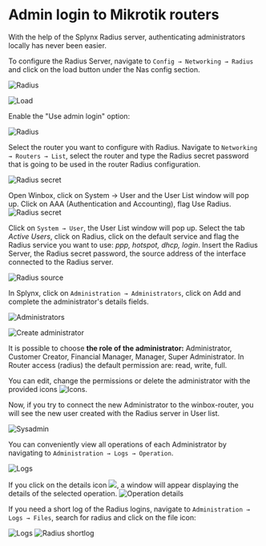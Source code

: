 Admin login to Mikrotik routers
==========

With the help of the Splynx Radius server, authenticating administrators locally has never been easier.

To configure the Radius Server, navigate to `Config → Networking → Radius` and click on the load button under the Nas config section.

![Radius](radius.png)

![Load](load.png)

Enable the "Use admin login" option:

![Radius](radius2.png)

Select the router you want to configure with Radius. Navigate to `Networking → Routers → List`, select the router and type the Radius secret password that is going to be used in the router Radius configuration.

![Radius secret](radius_secret.png)

Open Winbox, click on System → User and the User List window will pop up. Click on AAA (Authentication and Accounting), flag Use Radius.
![Radius secret](aa.png)


Click on `System → User`, the User List window will pop up. Select the tab *Active Users*, click on Radius, click on the default service and flag the Radius service you want to use: *ppp, hotspot, dhcp, login*. Insert the Radius Server, the Radius secret password, the source address of the interface connected to the Radius server.

![Radius source](radius_source.png)

In Splynx, click on `Administration → Administrators`, click on Add and complete the administrator's details fields.

![Administrators](administrators.png)

![Create administrator](create_admin.png)

It is possible to choose **the role of the administrator:** Administrator, Customer Creator, Financial Manager, Manager, Super Administrator. In Router access (radius) the default permission are: read, write, full.

You can edit, change the permissions or delete the administrator with the provided icons <icon class="image-icon">![Icons](conf_administrator.png)</icon>.

Now, if you try to connect the new Administrator to the winbox-router, you will see the new user created with the Radius server in User list.

![Sysadmin](sysadmin.png)

You can conveniently view all operations of each Administrator by navigating to  `Administration → Logs → Operation`.

![Logs](logs_operations.png)


If you click on the details icon <icon class="image-icon">![](operation_details.png)</icon>, a window will appear displaying the details of the selected operation.
![Operation details](operation_details2.png)


If you need a short log of the Radius logins, navigate to `Administration → Logs → Files`, search for radius and click on the file icon:

![Logs](radius_short.png)
![Radius shortlog](radius_shortlog.png)
